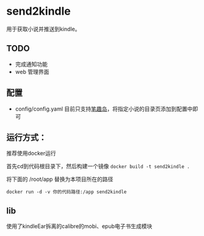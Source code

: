 # send2kindle
用于获取小说并推送到kindle。

## TODO

- 完成通知功能
- web 管理界面

## 配置
- config/config.yaml 目前只支持[笔趣岛](http://www.biqudao.com)，将指定小说的目录页添加到配置中即可

## 运行方式：
推荐使用docker运行

首先cd到代码根目录下，然后构建一个镜像
`
  docker build -t send2kindle .
`


将下面的 /root/app 替换为本项目所在的路径

`
  docker run -d -v 你的代码路径:/app send2kindle
`

## lib
使用了kindleEar拆离的calibre的mobi、epub电子书生成模块